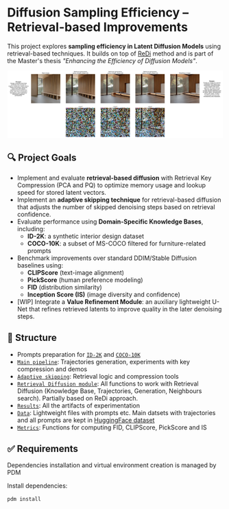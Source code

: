 # Diffusion Sampling Efficiency – Retrieval-based Improvements
This project explores **sampling efficiency in Latent Diffusion Models** using retrieval-based techniques. It builds on top of [ReDi](https://arxiv.org/pdf/2302.02285) method and is part of the Master's thesis *"Enhancing the Efficiency of Diffusion Models"*.

![Demo with compressed keys](/src/data/results/demo_with_latents.png)

## 🔍 Project Goals

- Implement and evaluate **retrieval-based diffusion** with Retrieval Key Compression (PCA and PQ) to optimize memory usage and lookup speed for stored latent vectors.
- Implement an **adaptive skipping technique** for retrieval-based diffusion that adjusts the number of skipped denoising steps based on retrieval confidence.
- Evaluate performance using **Domain-Specific Knowledge Bases**, including:
  - **ID-2K**: a synthetic interior design dataset
  - **COCO-10K**: a subset of MS-COCO filtered for furniture-related prompts
- Benchmark improvements over standard DDIM/Stable Diffusion baselines using:
  - **CLIPScore** (text-image alignment)
  - **PickScore** (human preference modeling)
  - **FID** (distribution similarity)
  - **Inception Score (IS)** (image diversity and confidence)
- [WIP] Integrate a **Value Refinement Module**: an auxiliary lightweight U-Net that refines retrieved latents to improve quality in the later denoising steps.

## 📂 Structure

- Prompts preparation for [`ID-2K`](/src/notebooks/stable/prompt.ipynb) and [`COCO-10K`](/src/notebooks/stable/coco_furniture_images.ipynb)
- [`Main pipeline`](/src/notebooks/whole%20pipeline.ipynb): Trajectories generation, experiments with key compression and demos
- [`Adaptive skipping`](/src/notebooks/adaptive_skipping.ipynb): Retrieval logic and compression tools
- [`Retrieval Diffusion module`](/src/retrieval/): All functions to work with Retrieval Diffusion (Knowledge Base, Trajectories, Generation, Neighbours search). Partially based on ReDi approach.
- [`Results`](/src/data/results/): All the artifacts of experimentation
- [`Data`](/src/data/): Lightweight files with prompts etc. Main datsets with trajectories and all prompts are kept in [HuggingFace dataset](https://huggingface.co/datasets/ontenkutsenko/diffusion_trajectories)
- [`Metrics`](/src/metrics/): Functions for computing FID, CLIPScore, PickScore and IS

## ✅ Requirements

Dependencies installation and virtual environment creation is managed by PDM

Install dependencies:
```bash
pdm install
```